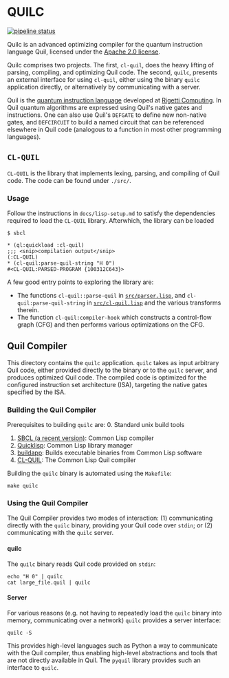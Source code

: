 # QUILC

[![pipeline status](https://gitlab.com/rigetti/quilc/badges/master/pipeline.svg)](https://gitlab.com/rigetti/quilc/commits/master)

Quilc is an advanced optimizing compiler for the quantum instruction
language Quil, licensed under the [Apache 2.0 license](LICENSE.txt).

Quilc comprises two projects. The first, `cl-quil`, does the heavy
lifting of parsing, compiling, and optimizing Quil code. The second,
`quilc`, presents an external interface for using `cl-quil`, either
using the binary `quilc` application directly, or alternatively by
communicating with a server.

Quil is the [quantum instruction language](https://arxiv.org/pdf/1608.03355.pdf) developed at [Rigetti
Computing](https://rigetti.com). In Quil quantum algorithms are expressed using Quil's
native gates and instructions. One can also use Quil's `DEFGATE` to
define new non-native gates, and `DEFCIRCUIT` to build a named circuit
that can be referenced elsewhere in Quil code (analogous to a function
in most other programming languages).

## `CL-QUIL`

`CL-QUIL` is the library that implements lexing, parsing, and
compiling of Quil code. The code can be found under `./src/`.

### Usage

Follow the instructions in `docs/lisp-setup.md` to satisfy the
dependencies required to load the `CL-QUIL` library. Afterwhich, the
library can be loaded

``` shell
$ sbcl

* (ql:quickload :cl-quil)
;;; <snip>compilation output</snip>
(:CL-QUIL)
* (cl-quil:parse-quil-string "H 0")
#<CL-QUIL:PARSED-PROGRAM {100312C643}>
```

A few good entry points to exploring the library are:

* The functions `cl-quil::parse-quil` in
   [`src/parser.lisp`](src/parser.lisp), and
   `cl-quil:parse-quil-string` in
   [`src/cl-quil.lisp`](src/cl-quil.lisp) and the various transforms
   therein.
* The function `cl-quil:compiler-hook` which constructs a control-flow
  graph (CFG) and then performs various optimizations on the CFG.

## Quil Compiler

This directory contains the `quilc` application. `quilc` takes as
input arbitrary Quil code, either provided directly to the binary or
to the `quilc` server, and produces optimized Quil code. The compiled
code is optimized for the configured instruction set architecture
(ISA), targeting the native gates specified by the ISA.

### Building the Quil Compiler

Prerequisites to building `quilc` are:
0. Standard unix build tools
1. [SBCL (a recent version)](http://www.sbcl.org/): Common Lisp
   compiler
2. [Quicklisp](https://www.quicklisp.org/beta/): Common Lisp library
   manager
3. [buildapp](https://github.com/xach/buildapp): Builds executable
   binaries from Common Lisp software
4. [CL-QUIL](https://github.com/rigetti/cl-quil): The Common Lisp Quil
   compiler

Building the `quilc` binary is automated using the `Makefile`:

    make quilc

### Using the Quil Compiler

The Quil Compiler provides two modes of interaction: (1) communicating
directly with the `quilc` binary, providing your Quil code over
`stdin`; or (2) communicating with the `quilc` server.

#### quilc

The `quilc` binary reads Quil code provided on `stdin`:

    echo "H 0" | quilc
    cat large_file.quil | quilc

#### Server

For various reasons (e.g. not having to repeatedly load the `quilc`
binary into memory, communicating over a network) `quilc` provides a
server interface:

    quilc -S

This provides high-level languages such as Python a way to communicate
with the Quil compiler, thus enabling high-level abstractions and
tools that are not directly available in Quil. The `pyquil` library
provides such an interface to `quilc`.
